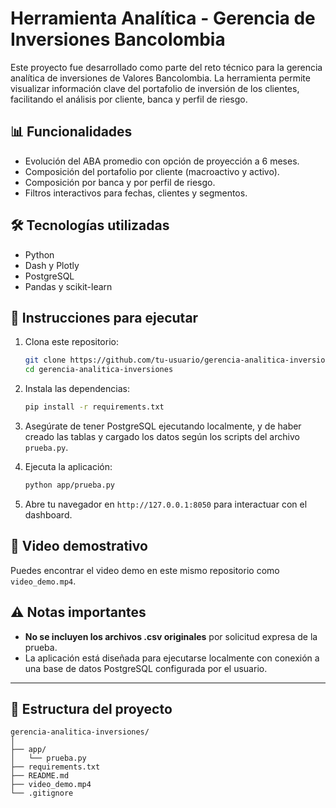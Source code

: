 
# Herramienta Analítica - Gerencia de Inversiones Bancolombia

Este proyecto fue desarrollado como parte del reto técnico para la gerencia analítica de inversiones de Valores Bancolombia. La herramienta permite visualizar información clave del portafolio de inversión de los clientes, facilitando el análisis por cliente, banca y perfil de riesgo.

## 📊 Funcionalidades

- Evolución del ABA promedio con opción de proyección a 6 meses.
- Composición del portafolio por cliente (macroactivo y activo).
- Composición por banca y por perfil de riesgo.
- Filtros interactivos para fechas, clientes y segmentos.

## 🛠️ Tecnologías utilizadas

- Python
- Dash y Plotly
- PostgreSQL
- Pandas y scikit-learn

## 🧪 Instrucciones para ejecutar

1. Clona este repositorio:
   ```bash
   git clone https://github.com/tu-usuario/gerencia-analitica-inversiones.git
   cd gerencia-analitica-inversiones
   ```

2. Instala las dependencias:
   ```bash
   pip install -r requirements.txt
   ```

3. Asegúrate de tener PostgreSQL ejecutando localmente, y de haber creado las tablas y cargado los datos según los scripts del archivo `prueba.py`.

4. Ejecuta la aplicación:
   ```bash
   python app/prueba.py
   ```

5. Abre tu navegador en `http://127.0.0.1:8050` para interactuar con el dashboard.

## 🎥 Video demostrativo

Puedes encontrar el video demo en este mismo repositorio como `video_demo.mp4`.

## ⚠️ Notas importantes

- **No se incluyen los archivos .csv originales** por solicitud expresa de la prueba.
- La aplicación está diseñada para ejecutarse localmente con conexión a una base de datos PostgreSQL configurada por el usuario.

---

## 📁 Estructura del proyecto

```
gerencia-analitica-inversiones/
│
├── app/
│   └── prueba.py
├── requirements.txt
├── README.md
├── video_demo.mp4
└── .gitignore
```
